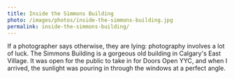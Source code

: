 ```yaml
---
title: Inside the Simmons Building
photo: /images/photos/inside-the-simmons-building.jpg
permalink: inside-the-simmons-building/
---
```

If a photographer says otherwise, they are lying: photography involves a lot of luck. The Simmons Building is a gorgeous old building in Calgary's East Village. It was open for the public to take in for Doors Open YYC, and when I arrived, the sunlight was pouring in through the windows at a perfect angle.